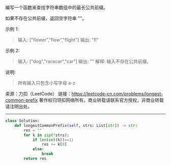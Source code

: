 编写一个函数来查找字符串数组中的最长公共前缀。

如果不存在公共前缀，返回空字符串 ""。

示例 1:

>输入: ["flower","flow","flight"]
输出: "fl"

示例 2:

>输入: ["dog","racecar","car"]
输出: ""
解释: 输入不存在公共前缀。

说明:
>所有输入只包含小写字母 a-z 

来源：力扣（LeetCode）
链接：https://leetcode-cn.com/problems/longest-common-prefix
著作权归领扣网络所有。商业转载请联系官方授权，非商业转载请注明出处。

---

```python
class Solution:
    def longestCommonPrefix(self, strs: List[str]) -> str:
        res = ""
        for k in zip(*strs):
            if len(set(k))==1:
                res += k[0]
            else:
                break
        return res
```
